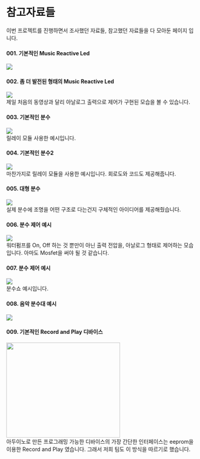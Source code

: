 <h1>참고자료들</h1>
<ur/>
이번 프로젝트를 진행하면서 조사했던 자료들, 참고했던 자료들을 다 모아둔 페이지 입니다.

<h4>001. 기본적인 Music Reactive Led</h4>
<a href="https://www.youtube.com/watch?v=pcpxCOo_8js">
  <img src="https://img.youtube.com/vi/pcpxCOo_8js/hqdefault.jpg" />
</a>
<br/>

<h4>002. 좀 더 발전된 형태의 Music Reactive Led</h4>
<a href ="https://www.youtube.com/watch?v=5WP2Tjt9o2U">
  <img src="https://img.youtube.com/vi/5WP2Tjt9o2U/hqdefault.jpg" />
</a><br/>
제일 처음의 동영상과 달리 아날로그 출력으로 제어가 구현된 모습을 볼 수 있습니다.
</br/>

<h4>003. 기본적인 분수</h4>
<a href="https://www.youtube.com/watch?v=EP2bWPwTVN4">
  <img src="https://img.youtube.com/vi/EP2bWPwTVN4/hqdefault.jpg" />
</a><br/>
릴레이 모듈 사용한 예시입니다.
<br/>

<h4>004. 기본적인 분수2</h4>
<a href="https://www.youtube.com/watch?v=f8tM--RBIJ8">
  <img src="https://img.youtube.com/vi/f8tM--RBIJ8/hqdefault.jpg" />
</a><br/>
마찬가지로 릴레이 모듈을 사용한 예시입니다. 회로도와 코드도 제공해줍니다.
<br/>

<h4>005. 대형 분수</h4>
<a href="https://www.youtube.com/watch?v=FeiwwyLWPMo">
  <img src="https://img.youtube.com/vi/FeiwwyLWPMo/hqdefault.jpg" />
</a><br/>
실제 분수에 조명을 어떤 구조로 다는건지 구체적인 아이디어를 제공해줬습니다.
<br/>

<h4>006. 분수 제어 예시</h4>
<a href="https://www.youtube.com/watch?v=MidndV__x-I">
  <img src="https://img.youtube.com/vi/MidndV__x-I/hqdefault.jpg" />
</a><br/>
워터펌프를 On, Off 하는 것 뿐만이 아닌 출력 전압을, 아날로그 형태로 제어하는 모습입니다. 아마도 Mosfet을 써야 될 것 같습니다. 
<br/>

<h4>007. 분수 제어 예시</h4>
<a href="https://www.youtube.com/watch?v=exPk8KZzVXw">
  <img src="https://img.youtube.com/vi/exPk8KZzVXw/hqdefault.jpg" />
</a><br/>
분수쇼 예시입니다.
<br/>

<h4>008. 음악 분수대 예시</h4>
<a href ="https://www.youtube.com/watch?v=WkMJ_-g5N7Q">
  <img src="https://img.youtube.com/vi/WkMJ_-g5N7Q/hqdefault.jpg" />
</a><br/>

<h4>009. 기본적인 Record and Play 디바이스</h4>
<a href ="https://create.arduino.cc/projecthub/millerman4487/simple-record-and-playback-0bffa1">
  <img src="https://hackster.imgix.net/uploads/attachments/691882/servorecord_slIWKaoaDD.gif?auto=compress&gifq=35&w=900&h=675&fit=min&fm=jpg" width="300" height="250" />
</a><br/>
아두이노로 만든 프로그래밍 가능한 디바이스의 가장 간단한 인터페이스는 eeprom을 이용한 Record and Play 였습니다. 그래서 저희 팀도 이 방식을 따르기로 했습니다. 
<br/>
